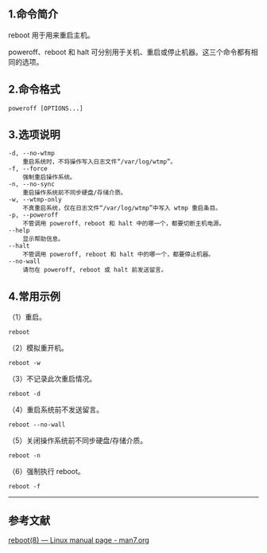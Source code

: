 ## 1.命令简介
reboot 用于用来重启主机。

poweroff、reboot 和 halt 可分别用于关机、重启或停止机器。这三个命令都有相同的选项。

## 2.命令格式
```
poweroff [OPTIONS...]
```

## 3.选项说明
```shell
-d, --no-wtmp
	重启系统时，不将操作写入日志文件“/var/log/wtmp”。
-f, --force
	强制重启操作系统。
-n, --no-sync
	重启操作系统前不同步硬盘/存储介质。
-w, --wtmp-only
	不真重启系统，仅在日志文件“/var/log/wtmp”中写入 wtmp 重启条目。
-p, --poweroff
	不管调用 poweroff、reboot 和 halt 中的哪一个，都要切断主机电源。
--help
	显示帮助信息。
--halt
	不管调用 poweroff, reboot 和 halt 中的哪一个，都要停止机器。
--no-wall
	请勿在 poweroff, reboot 或 halt 前发送留言。
```

## 4.常用示例

（1）重启。

```shell
reboot
```

（2）模拟重开机。

```shell
reboot -w
```

（3）不记录此次重启情况。

```shell
reboot -d
```

（4）重启系统前不发送留言。
```shell
reboot --no-wall
```

（5）关闭操作系统前不同步硬盘/存储介质。
```shell
reboot -n
```

（6）强制执行 reboot。
```shell
reboot -f
```

---

## 参考文献
[reboot(8) — Linux manual page - man7.org](https://man7.org/linux/man-pages/man8/reboot.8.html)

<Vssue title="reboot" />